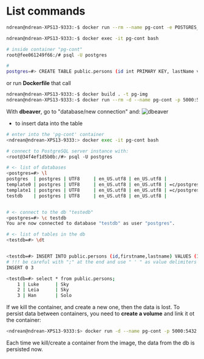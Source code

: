 # List commands

```sh
ndrean@ndrean-XPS13-9333:-$ docker run --rm --name pg-cont -e POSTGRES_PASSWORD=postgres -p 5000:5432 -d postgres

ndrean@ndrean-XPS13-9333:-$ docker exec -it pg-cont bash

# inside container "pg-cont"    
root@fee061249f66:/# psql -U postgres

# 
postgres=#> CREATE TABLE public.persons (id int PRIMARY KEY, lastName varchar(255), firstName varchar(255));
```

or run **Dockerfile** that call
```sh
ndrean@ndrean-XPS13-9333:-$ docker build . -t pg-img
ndrean@ndrean-XPS13-9333:-$ docker run --rm -d --name pg-cont -p 5000:5423 pg-img
```
With **dbeaver**, go to "database/new connection" and:
![dbeaver](/home/ndrean/Images/dbeaver.png)

- to insert data into the table

```sh
# enter into the 'pg-cont' container
<ndrean@ndrean-XPS13-9333:> docker exec -it pg-cont bash

# connect to PostgreSQL server instance with:
<root@34f4ef1d5b0b:/#> psql -U postgres

# <- list of databases
<postgres=#> \l
postgres  | postgres | UTF8     | en_US.utf8 | en_US.utf8 | 
template0 | postgres | UTF8     | en_US.utf8 | en_US.utf8 | =c/postgres + postgres=CTc/postgres
template1 | postgres | UTF8     | en_US.utf8 | en_US.utf8 | =c/postgres + postgres=CTc/postgres
testdb    | postgres | UTF8     | en_US.utf8 | en_US.utf8 | 


# <- connect to the db "testedb"
<postgres=#> \c testdb
You are now connected to database "testdb" as user "postgres".

# <- list of tables in the db
<testdb=#> \dt


<testdb=#> INSERT INTO public.persons (id,firstname,lastname) VALUES (1,'Luke','Sky'),(2,'Leia','Sky'),(3,'Han','Solo');
# !!! be careful with ";" at the end and use " ' " as value delimiters
INSERT 0 3

<testdb=#> select * from public.persons;
    1 | Luke      | Sky
    2 | Leia      | Sky
    3 | Han       | Solo

```
If we kill the container, and create a new one, then the data is lost. To persist data between containers, you need to **create a volume** and link it ot the container:

```sh
<ndrean@ndrean-XPS13-9333:$> docker run -d --name pg-cont -p 5000:5432 -v pg-vol:/var/lib/postgresql/data pg-img

```
Each time we kill/create a container from the image, the data from the db is persisted now.